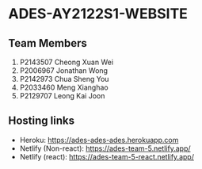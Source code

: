 # ADES-AY2122S1-WEBSITE

## Team Members
1. P2143507 Cheong Xuan Wei
2. P2006967 Jonathan Wong
3. P2142973 Chua Sheng You
4. P2033460 Meng Xianghao
5. P2129707 Leong Kai Joon

## Hosting links
- Heroku: https://ades-ades-ades.herokuapp.com
- Netlify (Non-react): https://ades-team-5.netlify.app/
- Netlify (react): https://ades-team-5-react.netlify.app/
